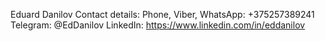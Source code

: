 Eduard Danilov
Contact details:
Phone, Viber, WhatsApp: +375257389241
Telegram: @EdDanilov
LinkedIn: https://www.linkedin.com/in/eddanilov
